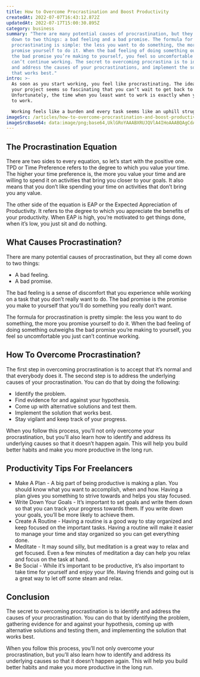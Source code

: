 ```yaml
---
title: How to Overcome Procrastination and Boost Productivity
createdAt: 2022-07-07T16:43:12.872Z
updatedAt: 2022-07-17T15:00:30.895Z
category: business
summary: "There are many potential causes of procrastination, but they all come
  down to two things: a bad feeling and a bad promise. The formula for
  procrastinating is simple: the less you want to do something, the more you
  promise yourself to do it. When the bad feeling of doing something outweighs
  the bad promise you’re making to yourself, you feel so uncomfortable you just
  can’t continue working. The secret to overcoming procrastina is to identify
  and address the causes of your procrastinations, and implement the solution
  that works best."
intro: >-
  As soon as you start working, you feel like procrastinating. The idea of
  your project seems so fascinating that you can’t wait to get back to it.
  Unfortunately, the time when you least want to work is exactly when you need
  to work. 

  Working feels like a burden and every task seems like an uphill struggle. You hate yourself for putting off something that is so beneficial for your future and your career. You’re also terrified about what will happen if you don’t finish this assignment by tomorrow. You don’t want to fail the course, lose your scholarship and end up homeless somewhere in a strange city where none of your friends live. However, all of this seems much more appealing than getting back to work on the project again; it’s even more appealing than thinking about how difficult life will be without the degree or scholarship at home.
imageSrc: /articles/how-to-overcome-procrastination-and-boost-productivity.png
imageSrcBase64: data:image/png;base64,UklGRoYAAABXRUJQVlA4IHoAAABQAgCdASoKAAoAAUAmJZwC7AYu5vu6JyXPdeAA/vti+f0y1l/Cx4nfV9VowO/Ck+3CY978VbahHo++RvoxOwSx6+xE6OjcXP9nyIdW1L1i5+VOxxwIkPz514k1dJj3eggtSRI/2GGCsch3HDHIYp6zzwfdmdLZ9YMAAA==
---
```


## The Procrastination Equation

There are two sides to every equation, so let’s start with the positive one. TPD or Time Preference refers to the degree to which you value your time. The higher your time preference is, the more you value your time and are willing to spend it on activities that bring you closer to your goals. It also means that you don’t like spending your time on activities that don’t bring you any value.

The other side of the equation is EAP or the Expected Appreciation of Productivity. It refers to the degree to which you appreciate the benefits of your productivity. When EAP is high, you’re motivated to get things done, when it’s low, you just sit and do nothing.

## What Causes Procrastination?

There are many potential causes of procrastination, but they all come down to two things:

- A bad feeling.
- A bad promise.

The bad feeling is a sense of discomfort that you experience while working on a task that you don’t really want to do. The bad promise is the promise you make to yourself that you’ll do something you really don’t want.

The formula for procrastination is pretty simple: the less you want to do something, the more you promise yourself to do it. When the bad feeling of doing something outweighs the bad promise you’re making to yourself, you feel so uncomfortable you just can’t continue working.

## How To Overcome Procrastination?

The first step in overcoming procrastination is to accept that it’s normal and that everybody does it.
The second step is to address the underlying causes of your procrastination.
You can do that by doing the following:

- Identify the problem.
- Find evidence for and against your hypothesis.
- Come up with alternative solutions and test them.
- Implement the solution that works best.
- Stay vigilant and keep track of your progress.

When you follow this process, you’ll not only overcome your procrastination, but you’ll also learn how to identify and address its underlying causes so that it doesn’t happen again. This will help you build better habits and make you more productive in the long run.

## Productivity Tips For Freelancers

- Make A Plan - A big part of being productive is making a plan. You should know what you want to accomplish, when and how. Having a plan gives you something to strive towards and helps you stay focused.
- Write Down Your Goals - It’s important to set goals and write them down so that you can track your progress towards them. If you write down your goals, you’ll be more likely to achieve them.
- Create A Routine - Having a routine is a good way to stay organized and keep focused on the important tasks. Having a routine will make it easier to manage your time and stay organized so you can get everything done.
- Meditate - It may sound silly, but meditation is a great way to relax and get focused. Even a few minutes of meditation a day can help you relax and focus on the task at hand.
- Be Social - While it’s important to be productive, it’s also important to take time for yourself and enjoy your life. Having friends and going out is a great way to let off some steam and relax.

## Conclusion

The secret to overcoming procrastination is to identify and address the causes of your procrastination. You can do that by identifying the problem, gathering evidence for and against your hypothesis, coming up with alternative solutions and testing them, and implementing the solution that works best.

When you follow this process, you’ll not only overcome your procrastination, but you’ll also learn how to identify and address its underlying causes so that it doesn’t happen again. This will help you build better habits and make you more productive in the long run.
